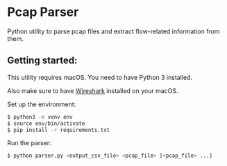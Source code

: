 # Pcap Parser

Python utility to parse pcap files and extract flow-related information from
them.

## Getting started:

This utility requires macOS. You need to have Python 3 installed.

Also make sure to have [Wireshark](https://www.wireshark.org/download.html)
installed on your macOS.

Set up the environment:

```bash
$ python3 -m venv env
$ source env/bin/activate
$ pip install -r requirements.txt
```

Run the parser:

```bash
$ python parser.py <output_csv_file> <pcap_file> [<pcap_file> ...]
```
